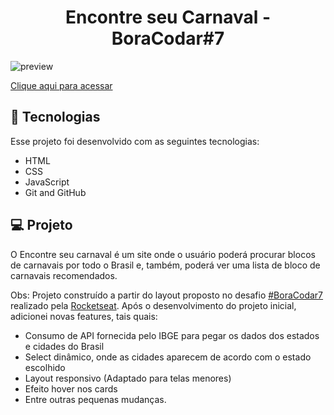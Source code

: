 <h1 align="center"> Encontre seu Carnaval - BoraCodar#7 </h1>

![preview](./.github/preview.png)

[Clique aqui para acessar](https://maik-emanoel.github.io/find-your-carnival/)

## 🚀 Tecnologias

Esse projeto foi desenvolvido com as seguintes tecnologias:

- HTML
- CSS
- JavaScript
- Git and GitHub

## 💻 Projeto

O Encontre seu carnaval é um site onde o usuário poderá procurar blocos de carnavais por todo o Brasil e, também, poderá ver uma lista de bloco de carnavais recomendados. <br>

Obs: Projeto construído a partir do layout proposto no desafio [#BoraCodar7](https://boracodar.dev/) realizado pela [Rocketseat](https://rocketseat.com.br).
Após o desenvolvimento do projeto inicial, adicionei novas features, tais quais:

- Consumo de API fornecida pelo IBGE para pegar os dados dos estados e cidades do Brasil
- Select dinâmico, onde as cidades aparecem de acordo com o estado escolhido
- Layout responsivo (Adaptado para telas menores)
- Efeito hover nos cards
- Entre outras pequenas mudanças.